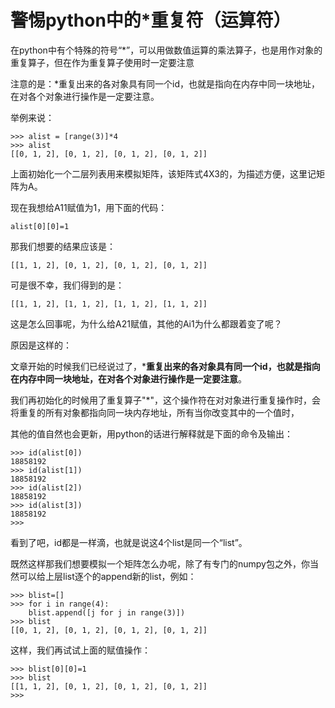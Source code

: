 # 警惕python中的*重复符（运算符）

在python中有个特殊的符号“*”，可以用做数值运算的乘法算子，也是用作对象的重复算子，但在作为重复算子使用时一定要注意  

注意的是：*重复出来的各对象具有同一个id，也就是指向在内存中同一块地址，在对各个对象进行操作是一定要注意。

举例来说：

    
    
    >>> alist = [range(3)]*4
    >>> alist
    [[0, 1, 2], [0, 1, 2], [0, 1, 2], [0, 1, 2]]

上面初始化一个二层列表用来模拟矩阵，该矩阵式4X3的，为描述方便，这里记矩阵为A。

现在我想给A11赋值为1，用下面的代码：

    
    
    alist[0][0]=1

那我们想要的结果应该是：

    
    
    [[1, 1, 2], [0, 1, 2], [0, 1, 2], [0, 1, 2]]

可是很不幸，我们得到的是：

    
    
    [[1, 1, 2], [1, 1, 2], [1, 1, 2], [1, 1, 2]]

这是怎么回事呢，为什么给A21赋值，其他的Ai1为什么都跟着变了呢？

  

原因是这样的：

文章开始的时候我们已经说过了，***重复出来的各对象具有同一个id，也就是指向在内存中同一块地址，在对各个对象进行操作是一定要注意**。

我们再初始化的时候用了重复算子"*"，这个操作符在对对象进行重复操作时，会将重复的所有对象都指向同一块内存地址，所有当你改变其中的一个值时，

其他的值自然也会更新，用python的话进行解释就是下面的命令及输出：

    
    
    >>> id(alist[0])
    18858192
    >>> id(alist[1])
    18858192
    >>> id(alist[2])
    18858192
    >>> id(alist[3])
    18858192
    >>>

看到了吧，id都是一样滴，也就是说这4个list是同一个“list”。

既然这样那我们想要模拟一个矩阵怎么办呢，除了有专门的numpy包之外，你当然可以给上层list逐个的append新的list，例如：

    
    
    >>> blist=[]
    >>> for i in range(4):
        blist.append([j for j in range(3)])
    >>> blist
    [[0, 1, 2], [0, 1, 2], [0, 1, 2], [0, 1, 2]]

这样，我们再试试上面的赋值操作：

    
    
    >>> blist[0][0]=1
    >>> blist
    [[1, 1, 2], [0, 1, 2], [0, 1, 2], [0, 1, 2]]
    >>>

  

